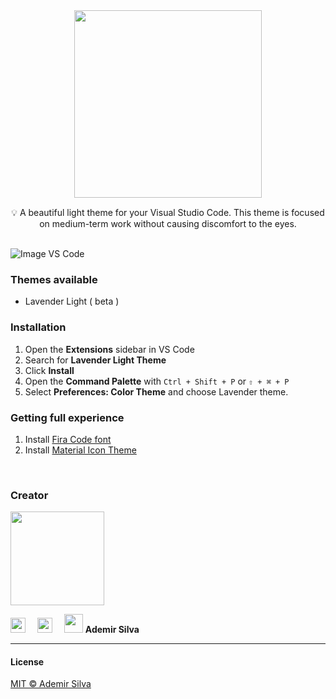 <!-- # <center style="color: #726781;">LAVENDER LIGHT THEME</center> -->

<center><img src="https://i.imgur.com/FeBUGZ4.png" style="width: 300px; padding-bottom: 15px;" /></center>
<div style="text-align: center">💡 A beautiful light theme for your Visual Studio Code. This theme is focused on medium-term work without causing discomfort to the eyes.</div>
<br>


![Image VS Code](https://i.imgur.com/XAZsbcS.png)


### Themes available
- Lavender Light ( beta )

<!-- > - Lavender Dark
> - Lavender High Contrast -->



### Installation
1. Open the **Extensions** sidebar in VS Code
2. Search for **Lavender Light Theme**
3. Click **Install**
4. Open the **Command Palette** with `Ctrl + Shift + P` or `⇧ + ⌘ + P`
5. Select **Preferences: Color Theme** and choose Lavender theme.

### Getting full experience
1. Install [Fira Code font](https://github.com/tonsky/FiraCode/wiki/VS-Code-Instructions)
2. Install [Material Icon Theme](https://marketplace.visualstudio.com/items?itemName%253DPKief.material-icon-theme)
<br>

### Creator
<img src="https://i.imgur.com/Hfknxd6.png" style="width: 150px"/>

[<img src="https://cdn.icon-icons.com/icons2/936/PNG/32/github-logo_icon-icons.com_73546.png" style="width: 24px; padding-right: 15px;"/>](https://github.com/demirsillva)  [<img src="https://cdn.icon-icons.com/icons2/1/PNG/32/sociallinkedin_member_70.png" style="width: 24px; padding-right: 15px;"/>](https://www.linkedin.com/in/demirsillva) [<img src="https://cdn.icon-icons.com/icons2/2566/PNG/32/external_link_icon_153574.png" style="width: 30px;"/>](https://ademirsilva.vercel.app/)
**Ademir Silva**

---
#### License
[MIT © Ademir Silva]()